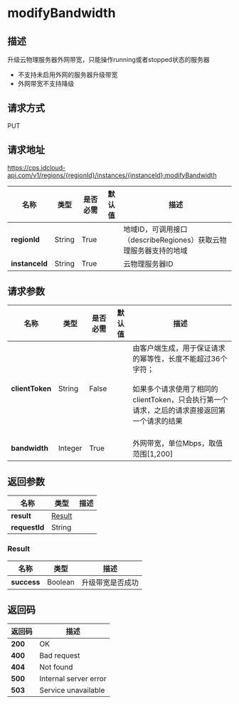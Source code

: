 # modifyBandwidth


## 描述
升级云物理服务器外网带宽，只能操作running或者stopped状态的服务器<br/>
- 不支持未启用外网的服务器升级带宽
- 外网带宽不支持降级


## 请求方式
PUT

## 请求地址
https://cps.jdcloud-api.com/v1/regions/{regionId}/instances/{instanceId}:modifyBandwidth

|名称|类型|是否必需|默认值|描述|
|---|---|---|---|---|
|**regionId**|String|True| |地域ID，可调用接口（describeRegiones）获取云物理服务器支持的地域|
|**instanceId**|String|True| |云物理服务器ID|

## 请求参数
|名称|类型|是否必需|默认值|描述|
|---|---|---|---|---|
|**clientToken**|String|False| |由客户端生成，用于保证请求的幂等性，长度不能超过36个字符；<br/><br>如果多个请求使用了相同的clientToken，只会执行第一个请求，之后的请求直接返回第一个请求的结果<br/><br>|
|**bandwidth**|Integer|True| |外网带宽，单位Mbps，取值范围[1,200]|


## 返回参数
|名称|类型|描述|
|---|---|---|
|**result**|[Result](modifybandwidth#result)| |
|**requestId**|String| |

### <div id="result">Result</div>
|名称|类型|描述|
|---|---|---|
|**success**|Boolean|升级带宽是否成功|

## 返回码
|返回码|描述|
|---|---|
|**200**|OK|
|**400**|Bad request|
|**404**|Not found|
|**500**|Internal server error|
|**503**|Service unavailable|
